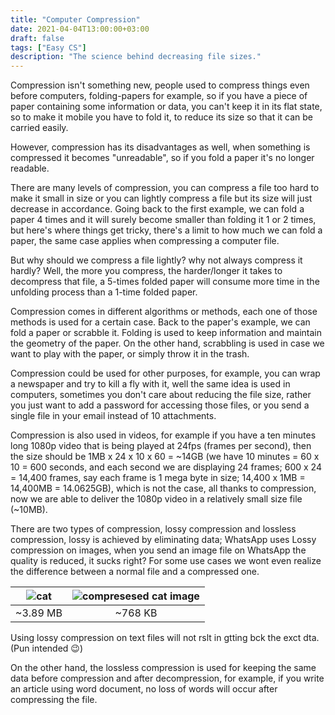 ```yaml
---
title: "Computer Compression"
date: 2021-04-04T13:00:00+03:00
draft: false
tags: ["Easy CS"]
description: "The science behind decreasing file sizes."
---
```


Compression isn't something new, people used to compress things even before computers, folding-papers for example, so if you have a piece of paper containing some information or data, you can't keep it in its flat state, so to make it mobile you have to fold it, to reduce its size so that it can be carried easily.

However, compression has its disadvantages as well, when something is compressed it becomes "unreadable", so if you fold a paper it's no longer readable.

There are many levels of compression, you can compress a file too hard to make it small in size or you can lightly compress a file but its size will just decrease in accordance. Going back to the first example, we can fold a paper 4 times and it will surely become smaller than folding it 1 or 2 times, but here's where things get tricky, there's a limit to how much we can fold a paper, the same case applies when compressing a computer file.

But why should we compress a file lightly? why not always compress it hardly? Well, the more you compress, the harder/longer it takes to decompress that file, a 5-times folded paper will consume more time in the unfolding process than a 1-time folded paper.

Compression comes in different algorithms or methods, each one of those methods is used for a certain case. Back to the paper's example, we can fold a paper or scrabble it. Folding is used to keep information and maintain the geometry of the paper. On the other hand, scrabbling is used in case we want to play with the paper, or simply throw it in the trash.

Compression could be used for other purposes, for example, you can wrap a newspaper and try to kill a fly with it, well the same idea is used in computers, sometimes you don't care about reducing the file size, rather you just want to add a password for accessing those files, or you send a single file in your email instead of 10 attachments.

Compression is also used in videos, for example if you have a ten minutes long 1080p video that is being played at 24fps (frames per second), then the size should be 1MB x 24 x 10 x 60 = ~14GB (we have 10 minutes = 60 x 10 = 600 seconds, and each second we are displaying 24 frames; 600 x 24 = 14,400 frames, say each frame is 1 mega byte in size; 14,400 x 1MB = 14,400MB = 14.0625GB), which is not the case, all thanks to compression, now we are able to deliver the 1080p video in a relatively small size file (~10MB).

There are two types of compression, lossy compression and lossless compression, lossy is achieved by eliminating data; WhatsApp uses Lossy compression on images, when you send an image file on WhatsApp the quality is reduced, it sucks right? For some use cases we wont even realize the difference between a normal file and a compressed one.

| ![cat][original_cat] | ![compresesed cat image][compressed_cat] |
| :------------------: | :--------------------------------------: |
|       ~3.89 MB       |                 ~768 KB                  |

Using lossy compression on text files will not rslt in gtting bck the exct dta. (Pun intended 😉)

On the other hand, the lossless compression is used for keeping the same data before compression and after decompression, for example, if you write an article using word document, no loss of words will occur after compressing the file.

[original_cat]: https://static.ghamza.dev/images/computer-compression/original_cat.JPG
[compressed_cat]: https://static.ghamza.dev/images/computer-compression/compressed_cat.JPG
